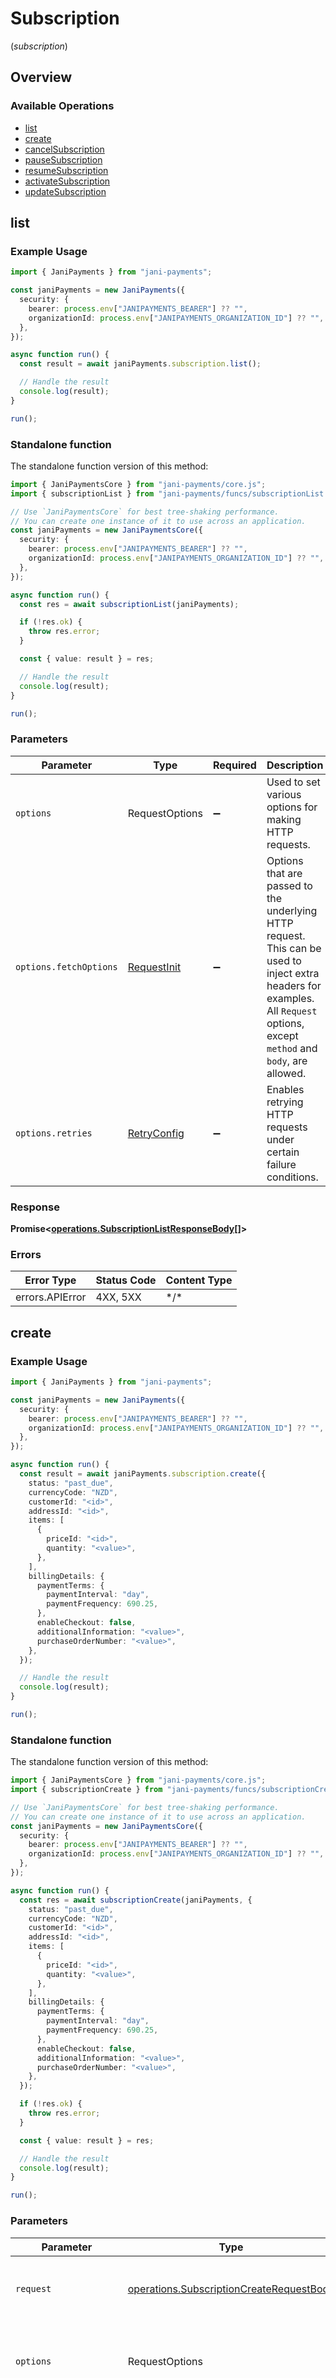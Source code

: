 # Subscription
(*subscription*)

## Overview

### Available Operations

* [list](#list)
* [create](#create)
* [cancelSubscription](#cancelsubscription)
* [pauseSubscription](#pausesubscription)
* [resumeSubscription](#resumesubscription)
* [activateSubscription](#activatesubscription)
* [updateSubscription](#updatesubscription)

## list

### Example Usage

```typescript
import { JaniPayments } from "jani-payments";

const janiPayments = new JaniPayments({
  security: {
    bearer: process.env["JANIPAYMENTS_BEARER"] ?? "",
    organizationId: process.env["JANIPAYMENTS_ORGANIZATION_ID"] ?? "",
  },
});

async function run() {
  const result = await janiPayments.subscription.list();

  // Handle the result
  console.log(result);
}

run();
```

### Standalone function

The standalone function version of this method:

```typescript
import { JaniPaymentsCore } from "jani-payments/core.js";
import { subscriptionList } from "jani-payments/funcs/subscriptionList.js";

// Use `JaniPaymentsCore` for best tree-shaking performance.
// You can create one instance of it to use across an application.
const janiPayments = new JaniPaymentsCore({
  security: {
    bearer: process.env["JANIPAYMENTS_BEARER"] ?? "",
    organizationId: process.env["JANIPAYMENTS_ORGANIZATION_ID"] ?? "",
  },
});

async function run() {
  const res = await subscriptionList(janiPayments);

  if (!res.ok) {
    throw res.error;
  }

  const { value: result } = res;

  // Handle the result
  console.log(result);
}

run();
```

### Parameters

| Parameter                                                                                                                                                                      | Type                                                                                                                                                                           | Required                                                                                                                                                                       | Description                                                                                                                                                                    |
| ------------------------------------------------------------------------------------------------------------------------------------------------------------------------------ | ------------------------------------------------------------------------------------------------------------------------------------------------------------------------------ | ------------------------------------------------------------------------------------------------------------------------------------------------------------------------------ | ------------------------------------------------------------------------------------------------------------------------------------------------------------------------------ |
| `options`                                                                                                                                                                      | RequestOptions                                                                                                                                                                 | :heavy_minus_sign:                                                                                                                                                             | Used to set various options for making HTTP requests.                                                                                                                          |
| `options.fetchOptions`                                                                                                                                                         | [RequestInit](https://developer.mozilla.org/en-US/docs/Web/API/Request/Request#options)                                                                                        | :heavy_minus_sign:                                                                                                                                                             | Options that are passed to the underlying HTTP request. This can be used to inject extra headers for examples. All `Request` options, except `method` and `body`, are allowed. |
| `options.retries`                                                                                                                                                              | [RetryConfig](../../lib/utils/retryconfig.md)                                                                                                                                  | :heavy_minus_sign:                                                                                                                                                             | Enables retrying HTTP requests under certain failure conditions.                                                                                                               |

### Response

**Promise\<[operations.SubscriptionListResponseBody[]](../../models/.md)\>**

### Errors

| Error Type      | Status Code     | Content Type    |
| --------------- | --------------- | --------------- |
| errors.APIError | 4XX, 5XX        | \*/\*           |

## create

### Example Usage

```typescript
import { JaniPayments } from "jani-payments";

const janiPayments = new JaniPayments({
  security: {
    bearer: process.env["JANIPAYMENTS_BEARER"] ?? "",
    organizationId: process.env["JANIPAYMENTS_ORGANIZATION_ID"] ?? "",
  },
});

async function run() {
  const result = await janiPayments.subscription.create({
    status: "past_due",
    currencyCode: "NZD",
    customerId: "<id>",
    addressId: "<id>",
    items: [
      {
        priceId: "<id>",
        quantity: "<value>",
      },
    ],
    billingDetails: {
      paymentTerms: {
        paymentInterval: "day",
        paymentFrequency: 690.25,
      },
      enableCheckout: false,
      additionalInformation: "<value>",
      purchaseOrderNumber: "<value>",
    },
  });

  // Handle the result
  console.log(result);
}

run();
```

### Standalone function

The standalone function version of this method:

```typescript
import { JaniPaymentsCore } from "jani-payments/core.js";
import { subscriptionCreate } from "jani-payments/funcs/subscriptionCreate.js";

// Use `JaniPaymentsCore` for best tree-shaking performance.
// You can create one instance of it to use across an application.
const janiPayments = new JaniPaymentsCore({
  security: {
    bearer: process.env["JANIPAYMENTS_BEARER"] ?? "",
    organizationId: process.env["JANIPAYMENTS_ORGANIZATION_ID"] ?? "",
  },
});

async function run() {
  const res = await subscriptionCreate(janiPayments, {
    status: "past_due",
    currencyCode: "NZD",
    customerId: "<id>",
    addressId: "<id>",
    items: [
      {
        priceId: "<id>",
        quantity: "<value>",
      },
    ],
    billingDetails: {
      paymentTerms: {
        paymentInterval: "day",
        paymentFrequency: 690.25,
      },
      enableCheckout: false,
      additionalInformation: "<value>",
      purchaseOrderNumber: "<value>",
    },
  });

  if (!res.ok) {
    throw res.error;
  }

  const { value: result } = res;

  // Handle the result
  console.log(result);
}

run();
```

### Parameters

| Parameter                                                                                                                                                                      | Type                                                                                                                                                                           | Required                                                                                                                                                                       | Description                                                                                                                                                                    |
| ------------------------------------------------------------------------------------------------------------------------------------------------------------------------------ | ------------------------------------------------------------------------------------------------------------------------------------------------------------------------------ | ------------------------------------------------------------------------------------------------------------------------------------------------------------------------------ | ------------------------------------------------------------------------------------------------------------------------------------------------------------------------------ |
| `request`                                                                                                                                                                      | [operations.SubscriptionCreateRequestBody](../../models/operations/subscriptioncreaterequestbody.md)                                                                           | :heavy_check_mark:                                                                                                                                                             | The request object to use for the request.                                                                                                                                     |
| `options`                                                                                                                                                                      | RequestOptions                                                                                                                                                                 | :heavy_minus_sign:                                                                                                                                                             | Used to set various options for making HTTP requests.                                                                                                                          |
| `options.fetchOptions`                                                                                                                                                         | [RequestInit](https://developer.mozilla.org/en-US/docs/Web/API/Request/Request#options)                                                                                        | :heavy_minus_sign:                                                                                                                                                             | Options that are passed to the underlying HTTP request. This can be used to inject extra headers for examples. All `Request` options, except `method` and `body`, are allowed. |
| `options.retries`                                                                                                                                                              | [RetryConfig](../../lib/utils/retryconfig.md)                                                                                                                                  | :heavy_minus_sign:                                                                                                                                                             | Enables retrying HTTP requests under certain failure conditions.                                                                                                               |

### Response

**Promise\<[operations.SubscriptionCreateResponseBody](../../models/operations/subscriptioncreateresponsebody.md)\>**

### Errors

| Error Type                            | Status Code                           | Content Type                          |
| ------------------------------------- | ------------------------------------- | ------------------------------------- |
| errors.SubscriptionCreateResponseBody | 400                                   | application/json                      |
| errors.APIError                       | 4XX, 5XX                              | \*/\*                                 |

## cancelSubscription

### Example Usage

```typescript
import { JaniPayments } from "jani-payments";

const janiPayments = new JaniPayments({
  security: {
    bearer: process.env["JANIPAYMENTS_BEARER"] ?? "",
    organizationId: process.env["JANIPAYMENTS_ORGANIZATION_ID"] ?? "",
  },
});

async function run() {
  const result = await janiPayments.subscription.cancelSubscription({
    subscriptionId: "<id>",
    requestBody: {
      effectiveFrom: "next_billing_period",
    },
  });

  // Handle the result
  console.log(result);
}

run();
```

### Standalone function

The standalone function version of this method:

```typescript
import { JaniPaymentsCore } from "jani-payments/core.js";
import { subscriptionCancelSubscription } from "jani-payments/funcs/subscriptionCancelSubscription.js";

// Use `JaniPaymentsCore` for best tree-shaking performance.
// You can create one instance of it to use across an application.
const janiPayments = new JaniPaymentsCore({
  security: {
    bearer: process.env["JANIPAYMENTS_BEARER"] ?? "",
    organizationId: process.env["JANIPAYMENTS_ORGANIZATION_ID"] ?? "",
  },
});

async function run() {
  const res = await subscriptionCancelSubscription(janiPayments, {
    subscriptionId: "<id>",
    requestBody: {
      effectiveFrom: "next_billing_period",
    },
  });

  if (!res.ok) {
    throw res.error;
  }

  const { value: result } = res;

  // Handle the result
  console.log(result);
}

run();
```

### Parameters

| Parameter                                                                                                                                                                      | Type                                                                                                                                                                           | Required                                                                                                                                                                       | Description                                                                                                                                                                    |
| ------------------------------------------------------------------------------------------------------------------------------------------------------------------------------ | ------------------------------------------------------------------------------------------------------------------------------------------------------------------------------ | ------------------------------------------------------------------------------------------------------------------------------------------------------------------------------ | ------------------------------------------------------------------------------------------------------------------------------------------------------------------------------ |
| `request`                                                                                                                                                                      | [operations.SubscriptionCancelSubscriptionRequest](../../models/operations/subscriptioncancelsubscriptionrequest.md)                                                           | :heavy_check_mark:                                                                                                                                                             | The request object to use for the request.                                                                                                                                     |
| `options`                                                                                                                                                                      | RequestOptions                                                                                                                                                                 | :heavy_minus_sign:                                                                                                                                                             | Used to set various options for making HTTP requests.                                                                                                                          |
| `options.fetchOptions`                                                                                                                                                         | [RequestInit](https://developer.mozilla.org/en-US/docs/Web/API/Request/Request#options)                                                                                        | :heavy_minus_sign:                                                                                                                                                             | Options that are passed to the underlying HTTP request. This can be used to inject extra headers for examples. All `Request` options, except `method` and `body`, are allowed. |
| `options.retries`                                                                                                                                                              | [RetryConfig](../../lib/utils/retryconfig.md)                                                                                                                                  | :heavy_minus_sign:                                                                                                                                                             | Enables retrying HTTP requests under certain failure conditions.                                                                                                               |

### Response

**Promise\<[operations.SubscriptionCancelSubscriptionResponseBody](../../models/operations/subscriptioncancelsubscriptionresponsebody.md)\>**

### Errors

| Error Type                                                    | Status Code                                                   | Content Type                                                  |
| ------------------------------------------------------------- | ------------------------------------------------------------- | ------------------------------------------------------------- |
| errors.SubscriptionCancelSubscriptionResponseBody             | 400                                                           | application/json                                              |
| errors.SubscriptionCancelSubscriptionSubscriptionResponseBody | 404                                                           | application/json                                              |
| errors.APIError                                               | 4XX, 5XX                                                      | \*/\*                                                         |

## pauseSubscription

### Example Usage

```typescript
import { JaniPayments } from "jani-payments";

const janiPayments = new JaniPayments({
  security: {
    bearer: process.env["JANIPAYMENTS_BEARER"] ?? "",
    organizationId: process.env["JANIPAYMENTS_ORGANIZATION_ID"] ?? "",
  },
});

async function run() {
  const result = await janiPayments.subscription.pauseSubscription({
    subscriptionId: "<id>",
    requestBody: {
      effectiveFrom: "next_billing_period",
      onResume: "start_new_billing_period",
    },
  });

  // Handle the result
  console.log(result);
}

run();
```

### Standalone function

The standalone function version of this method:

```typescript
import { JaniPaymentsCore } from "jani-payments/core.js";
import { subscriptionPauseSubscription } from "jani-payments/funcs/subscriptionPauseSubscription.js";

// Use `JaniPaymentsCore` for best tree-shaking performance.
// You can create one instance of it to use across an application.
const janiPayments = new JaniPaymentsCore({
  security: {
    bearer: process.env["JANIPAYMENTS_BEARER"] ?? "",
    organizationId: process.env["JANIPAYMENTS_ORGANIZATION_ID"] ?? "",
  },
});

async function run() {
  const res = await subscriptionPauseSubscription(janiPayments, {
    subscriptionId: "<id>",
    requestBody: {
      effectiveFrom: "next_billing_period",
      onResume: "start_new_billing_period",
    },
  });

  if (!res.ok) {
    throw res.error;
  }

  const { value: result } = res;

  // Handle the result
  console.log(result);
}

run();
```

### Parameters

| Parameter                                                                                                                                                                      | Type                                                                                                                                                                           | Required                                                                                                                                                                       | Description                                                                                                                                                                    |
| ------------------------------------------------------------------------------------------------------------------------------------------------------------------------------ | ------------------------------------------------------------------------------------------------------------------------------------------------------------------------------ | ------------------------------------------------------------------------------------------------------------------------------------------------------------------------------ | ------------------------------------------------------------------------------------------------------------------------------------------------------------------------------ |
| `request`                                                                                                                                                                      | [operations.SubscriptionPauseSubscriptionRequest](../../models/operations/subscriptionpausesubscriptionrequest.md)                                                             | :heavy_check_mark:                                                                                                                                                             | The request object to use for the request.                                                                                                                                     |
| `options`                                                                                                                                                                      | RequestOptions                                                                                                                                                                 | :heavy_minus_sign:                                                                                                                                                             | Used to set various options for making HTTP requests.                                                                                                                          |
| `options.fetchOptions`                                                                                                                                                         | [RequestInit](https://developer.mozilla.org/en-US/docs/Web/API/Request/Request#options)                                                                                        | :heavy_minus_sign:                                                                                                                                                             | Options that are passed to the underlying HTTP request. This can be used to inject extra headers for examples. All `Request` options, except `method` and `body`, are allowed. |
| `options.retries`                                                                                                                                                              | [RetryConfig](../../lib/utils/retryconfig.md)                                                                                                                                  | :heavy_minus_sign:                                                                                                                                                             | Enables retrying HTTP requests under certain failure conditions.                                                                                                               |

### Response

**Promise\<[operations.SubscriptionPauseSubscriptionResponseBody](../../models/operations/subscriptionpausesubscriptionresponsebody.md)\>**

### Errors

| Error Type                                                           | Status Code                                                          | Content Type                                                         |
| -------------------------------------------------------------------- | -------------------------------------------------------------------- | -------------------------------------------------------------------- |
| errors.SubscriptionPauseSubscriptionResponseBody                     | 400                                                                  | application/json                                                     |
| errors.SubscriptionPauseSubscriptionSubscriptionResponseBody         | 404                                                                  | application/json                                                     |
| errors.SubscriptionPauseSubscriptionSubscriptionResponseResponseBody | 409                                                                  | application/json                                                     |
| errors.APIError                                                      | 4XX, 5XX                                                             | \*/\*                                                                |

## resumeSubscription

### Example Usage

```typescript
import { JaniPayments } from "jani-payments";

const janiPayments = new JaniPayments({
  security: {
    bearer: process.env["JANIPAYMENTS_BEARER"] ?? "",
    organizationId: process.env["JANIPAYMENTS_ORGANIZATION_ID"] ?? "",
  },
});

async function run() {
  const result = await janiPayments.subscription.resumeSubscription({
    subscriptionId: "<id>",
  });

  // Handle the result
  console.log(result);
}

run();
```

### Standalone function

The standalone function version of this method:

```typescript
import { JaniPaymentsCore } from "jani-payments/core.js";
import { subscriptionResumeSubscription } from "jani-payments/funcs/subscriptionResumeSubscription.js";

// Use `JaniPaymentsCore` for best tree-shaking performance.
// You can create one instance of it to use across an application.
const janiPayments = new JaniPaymentsCore({
  security: {
    bearer: process.env["JANIPAYMENTS_BEARER"] ?? "",
    organizationId: process.env["JANIPAYMENTS_ORGANIZATION_ID"] ?? "",
  },
});

async function run() {
  const res = await subscriptionResumeSubscription(janiPayments, {
    subscriptionId: "<id>",
  });

  if (!res.ok) {
    throw res.error;
  }

  const { value: result } = res;

  // Handle the result
  console.log(result);
}

run();
```

### Parameters

| Parameter                                                                                                                                                                      | Type                                                                                                                                                                           | Required                                                                                                                                                                       | Description                                                                                                                                                                    |
| ------------------------------------------------------------------------------------------------------------------------------------------------------------------------------ | ------------------------------------------------------------------------------------------------------------------------------------------------------------------------------ | ------------------------------------------------------------------------------------------------------------------------------------------------------------------------------ | ------------------------------------------------------------------------------------------------------------------------------------------------------------------------------ |
| `request`                                                                                                                                                                      | [operations.SubscriptionResumeSubscriptionRequest](../../models/operations/subscriptionresumesubscriptionrequest.md)                                                           | :heavy_check_mark:                                                                                                                                                             | The request object to use for the request.                                                                                                                                     |
| `options`                                                                                                                                                                      | RequestOptions                                                                                                                                                                 | :heavy_minus_sign:                                                                                                                                                             | Used to set various options for making HTTP requests.                                                                                                                          |
| `options.fetchOptions`                                                                                                                                                         | [RequestInit](https://developer.mozilla.org/en-US/docs/Web/API/Request/Request#options)                                                                                        | :heavy_minus_sign:                                                                                                                                                             | Options that are passed to the underlying HTTP request. This can be used to inject extra headers for examples. All `Request` options, except `method` and `body`, are allowed. |
| `options.retries`                                                                                                                                                              | [RetryConfig](../../lib/utils/retryconfig.md)                                                                                                                                  | :heavy_minus_sign:                                                                                                                                                             | Enables retrying HTTP requests under certain failure conditions.                                                                                                               |

### Response

**Promise\<[operations.SubscriptionResumeSubscriptionResponseBody](../../models/operations/subscriptionresumesubscriptionresponsebody.md)\>**

### Errors

| Error Type                                                    | Status Code                                                   | Content Type                                                  |
| ------------------------------------------------------------- | ------------------------------------------------------------- | ------------------------------------------------------------- |
| errors.SubscriptionResumeSubscriptionResponseBody             | 400                                                           | application/json                                              |
| errors.SubscriptionResumeSubscriptionSubscriptionResponseBody | 404                                                           | application/json                                              |
| errors.APIError                                               | 4XX, 5XX                                                      | \*/\*                                                         |

## activateSubscription

### Example Usage

```typescript
import { JaniPayments } from "jani-payments";

const janiPayments = new JaniPayments({
  security: {
    bearer: process.env["JANIPAYMENTS_BEARER"] ?? "",
    organizationId: process.env["JANIPAYMENTS_ORGANIZATION_ID"] ?? "",
  },
});

async function run() {
  const result = await janiPayments.subscription.activateSubscription({
    subscriptionId: "<id>",
  });

  // Handle the result
  console.log(result);
}

run();
```

### Standalone function

The standalone function version of this method:

```typescript
import { JaniPaymentsCore } from "jani-payments/core.js";
import { subscriptionActivateSubscription } from "jani-payments/funcs/subscriptionActivateSubscription.js";

// Use `JaniPaymentsCore` for best tree-shaking performance.
// You can create one instance of it to use across an application.
const janiPayments = new JaniPaymentsCore({
  security: {
    bearer: process.env["JANIPAYMENTS_BEARER"] ?? "",
    organizationId: process.env["JANIPAYMENTS_ORGANIZATION_ID"] ?? "",
  },
});

async function run() {
  const res = await subscriptionActivateSubscription(janiPayments, {
    subscriptionId: "<id>",
  });

  if (!res.ok) {
    throw res.error;
  }

  const { value: result } = res;

  // Handle the result
  console.log(result);
}

run();
```

### Parameters

| Parameter                                                                                                                                                                      | Type                                                                                                                                                                           | Required                                                                                                                                                                       | Description                                                                                                                                                                    |
| ------------------------------------------------------------------------------------------------------------------------------------------------------------------------------ | ------------------------------------------------------------------------------------------------------------------------------------------------------------------------------ | ------------------------------------------------------------------------------------------------------------------------------------------------------------------------------ | ------------------------------------------------------------------------------------------------------------------------------------------------------------------------------ |
| `request`                                                                                                                                                                      | [operations.SubscriptionActivateSubscriptionRequest](../../models/operations/subscriptionactivatesubscriptionrequest.md)                                                       | :heavy_check_mark:                                                                                                                                                             | The request object to use for the request.                                                                                                                                     |
| `options`                                                                                                                                                                      | RequestOptions                                                                                                                                                                 | :heavy_minus_sign:                                                                                                                                                             | Used to set various options for making HTTP requests.                                                                                                                          |
| `options.fetchOptions`                                                                                                                                                         | [RequestInit](https://developer.mozilla.org/en-US/docs/Web/API/Request/Request#options)                                                                                        | :heavy_minus_sign:                                                                                                                                                             | Options that are passed to the underlying HTTP request. This can be used to inject extra headers for examples. All `Request` options, except `method` and `body`, are allowed. |
| `options.retries`                                                                                                                                                              | [RetryConfig](../../lib/utils/retryconfig.md)                                                                                                                                  | :heavy_minus_sign:                                                                                                                                                             | Enables retrying HTTP requests under certain failure conditions.                                                                                                               |

### Response

**Promise\<[operations.SubscriptionActivateSubscriptionResponseBody](../../models/operations/subscriptionactivatesubscriptionresponsebody.md)\>**

### Errors

| Error Type                                                      | Status Code                                                     | Content Type                                                    |
| --------------------------------------------------------------- | --------------------------------------------------------------- | --------------------------------------------------------------- |
| errors.SubscriptionActivateSubscriptionResponseBody             | 400                                                             | application/json                                                |
| errors.SubscriptionActivateSubscriptionSubscriptionResponseBody | 404                                                             | application/json                                                |
| errors.APIError                                                 | 4XX, 5XX                                                        | \*/\*                                                           |

## updateSubscription

### Example Usage

```typescript
import { JaniPayments } from "jani-payments";

const janiPayments = new JaniPayments({
  security: {
    bearer: process.env["JANIPAYMENTS_BEARER"] ?? "",
    organizationId: process.env["JANIPAYMENTS_ORGANIZATION_ID"] ?? "",
  },
});

async function run() {
  const result = await janiPayments.subscription.updateSubscription({
    subscriptionId: "<id>",
    requestBody: {
      billingDetails: {},
      items: [
        {
          priceId: "<id>",
        },
        {
          priceId: "<id>",
        },
        {
          priceId: "<id>",
        },
      ],
    },
  });

  // Handle the result
  console.log(result);
}

run();
```

### Standalone function

The standalone function version of this method:

```typescript
import { JaniPaymentsCore } from "jani-payments/core.js";
import { subscriptionUpdateSubscription } from "jani-payments/funcs/subscriptionUpdateSubscription.js";

// Use `JaniPaymentsCore` for best tree-shaking performance.
// You can create one instance of it to use across an application.
const janiPayments = new JaniPaymentsCore({
  security: {
    bearer: process.env["JANIPAYMENTS_BEARER"] ?? "",
    organizationId: process.env["JANIPAYMENTS_ORGANIZATION_ID"] ?? "",
  },
});

async function run() {
  const res = await subscriptionUpdateSubscription(janiPayments, {
    subscriptionId: "<id>",
    requestBody: {
      billingDetails: {},
      items: [
        {
          priceId: "<id>",
        },
        {
          priceId: "<id>",
        },
        {
          priceId: "<id>",
        },
      ],
    },
  });

  if (!res.ok) {
    throw res.error;
  }

  const { value: result } = res;

  // Handle the result
  console.log(result);
}

run();
```

### Parameters

| Parameter                                                                                                                                                                      | Type                                                                                                                                                                           | Required                                                                                                                                                                       | Description                                                                                                                                                                    |
| ------------------------------------------------------------------------------------------------------------------------------------------------------------------------------ | ------------------------------------------------------------------------------------------------------------------------------------------------------------------------------ | ------------------------------------------------------------------------------------------------------------------------------------------------------------------------------ | ------------------------------------------------------------------------------------------------------------------------------------------------------------------------------ |
| `request`                                                                                                                                                                      | [operations.SubscriptionUpdateSubscriptionRequest](../../models/operations/subscriptionupdatesubscriptionrequest.md)                                                           | :heavy_check_mark:                                                                                                                                                             | The request object to use for the request.                                                                                                                                     |
| `options`                                                                                                                                                                      | RequestOptions                                                                                                                                                                 | :heavy_minus_sign:                                                                                                                                                             | Used to set various options for making HTTP requests.                                                                                                                          |
| `options.fetchOptions`                                                                                                                                                         | [RequestInit](https://developer.mozilla.org/en-US/docs/Web/API/Request/Request#options)                                                                                        | :heavy_minus_sign:                                                                                                                                                             | Options that are passed to the underlying HTTP request. This can be used to inject extra headers for examples. All `Request` options, except `method` and `body`, are allowed. |
| `options.retries`                                                                                                                                                              | [RetryConfig](../../lib/utils/retryconfig.md)                                                                                                                                  | :heavy_minus_sign:                                                                                                                                                             | Enables retrying HTTP requests under certain failure conditions.                                                                                                               |

### Response

**Promise\<[operations.SubscriptionUpdateSubscriptionResponseBody](../../models/operations/subscriptionupdatesubscriptionresponsebody.md)\>**

### Errors

| Error Type                                                    | Status Code                                                   | Content Type                                                  |
| ------------------------------------------------------------- | ------------------------------------------------------------- | ------------------------------------------------------------- |
| errors.SubscriptionUpdateSubscriptionResponseBody             | 400                                                           | application/json                                              |
| errors.SubscriptionUpdateSubscriptionSubscriptionResponseBody | 404                                                           | application/json                                              |
| errors.APIError                                               | 4XX, 5XX                                                      | \*/\*                                                         |